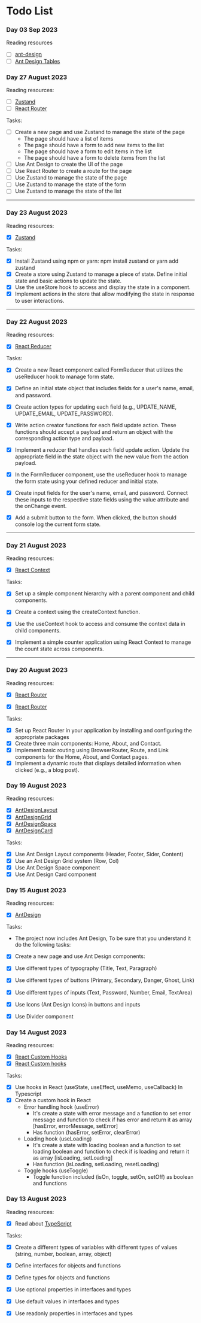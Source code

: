 # Todo List


### Day 03 Sep 2023
Reading resources
- [ ] [ant-design](https://ant.design/components/layout)
- [ ] [Ant Design Tables](https://ant.design/components/table)

### Day 27 August 2023
Reading resources:
- [ ] [Zustand](./zustand.md)
- [ ] [React Router](./react_router.md)

Tasks:
- [ ] Create a new page and use Zustand to manage the state of the page
  - The page should have a list of items
  - The page should have a form to add new items to the list
  - The page should have a form to edit items in the list
  - The page should have a form to delete items from the list
- [ ] Use Ant Design to create the UI of the page
- [ ] Use React Router to create a route for the page
- [ ] Use Zustand to manage the state of the page
- [ ] Use Zustand to manage the state of the form
- [ ] Use Zustand to manage the state of the list

---

### Day 23 August 2023
Reading resources:
- [x] [Zustand](https://github.com/pmndrs/zustand)

Tasks:
- [x] Install Zustand using npm or yarn: npm install zustand or yarn add zustand
- [x] Create a store using Zustand to manage a piece of state. Define initial state and basic actions to update the state.
- [x] Use the useStore hook to access and display the state in a component.
- [x] Implement actions in the store that allow modifying the state in response to user interactions.

---

### Day 22 August 2023
Reading resources:
- [x] [React Reducer](https://www.robinwieruch.de/react-usereducer-vs-usestate/)


Tasks:
- [x] Create a new React component called FormReducer that utilizes the useReducer hook to manage form state.
- [x] Define an initial state object that includes fields for a user's name, email, and password.
- [x] Create action types for updating each field (e.g., UPDATE_NAME, UPDATE_EMAIL, UPDATE_PASSWORD).
- [x] Write action creator functions for each field update action. These functions should accept a payload and return an object with the corresponding action type and payload.
- [x] Implement a reducer that handles each field update action. Update the appropriate field in the state object with the new value from the action payload.
- [x] In the FormReducer component, use the useReducer hook to manage the form state using your defined reducer and initial state.
- [x] Create input fields for the user's name, email, and password. Connect these inputs to the respective state fields using the value attribute and the onChange event.
- [x] Add a submit button to the form. When clicked, the button should console log the current form state.


---

### Day 21 August 2023
Reading resources:
- [x] [React Context](https://legacy.reactjs.org/docs/context.html)


Tasks:
- [x]  Set up a simple component hierarchy with a parent component and child components.
- [x] Create a context using the createContext function.
- [x] Use the useContext hook to access and consume the context data in child components.
- [x] Implement a simple counter application using React Context to manage the count state across components.


---

### Day 20 August 2023
Reading resources:
- [x] [React Router](https://reactrouter.com/en/main)
- [x] [React Router](https://www.youtube.com/watch?v=0cSVuySEB0A)


Tasks:
- [x] Set up React Router in your application by installing and configuring the appropriate packages
- [x] Create three main components: Home, About, and Contact.
- [x] Implement basic routing using BrowserRouter, Route, and Link components for the Home, About, and Contact pages.
- [x] Implement a dynamic route that displays detailed information when clicked (e.g., a blog post).

### Day 19 August 2023
Reading resources:
- [x] [AntDesignLayout](https://ant.design/components/layout/)
- [x] [AntDesignGrid](https://ant.design/components/grid/)
- [x] [AntDesignSpace](https://ant.design/components/space/)
- [x] [AntDesignCard](https://ant.design/components/card/)

Tasks:
- [x] Use Ant Design Layout components (Header, Footer, Sider, Content)
- [x] Use an Ant Design Grid system (Row, Col)
- [x] Use Ant Design Space component
- [x] Use Ant Design Card component

### Day 15 August 2023
Reading resources:
- [x] [AntDesign](https://ant.design/docs/react/introduce)

Tasks:
- The project now includes Ant Design, To be sure that you understand it do the following tasks:
- [x] Create a new page and use Ant Design components: 
- [x] Use different types of typography (Title, Text, Paragraph)
- [x] Use different types of buttons (Primary, Secondary, Danger, Ghost, Link)
- [x] Use different types of inputs (Text, Password, Number, Email, TextArea)
- [x] Use Icons (Ant Design Icons) in buttons and inputs
- [x] Use Divider component


### Day 14 August 2023

Reading resources:
- [x] [React Custom Hooks](https://www.bezkoder.com/react-custom-hook-typescript/)
- [x] [React Custom hooks](https://blog.bitsrc.io/step-by-step-guide-on-building-a-custom-react-hook-in-typescript-167e243045a4) 

Tasks:
- [x] Use hooks in React (useState, useEffect, useMemo, useCallback) In Typescript
- [x] Create a custom hook in React
  - Error handling hook (useError)
    - It's create a state with error message and a function to set error message and function to check if has error and return it as array [hasError, errorMessage, setError]
    - Has function (hasError, setError, clearError)
  - Loading hook (useLoading)
    - It's create a state with loading boolean and a function to set loading boolean and function to check if is loading and return it as array [isLoading, setLoading]
    - Has function (isLoading, setLoading, resetLoading)
  - Toggle hooks (useToggle)
    - Toggle function included (isOn, toggle, setOn, setOff) as boolean and functions

### Day 13 August 2023

Reading resources:
- [x] Read about [TypeScript](https://www.typescriptlang.org/docs/handbook/typescript-in-5-minutes.html)

Tasks:
- [x] Create a different types of variables with different types of values (string, number, boolean, array, object)
- [x] Define interfaces for objects and functions
- [x] Define types for objects and functions
- [x] Use optional properties in interfaces and types
- [x] Use default values in interfaces and types
- [x] Use readonly properties in interfaces and types

